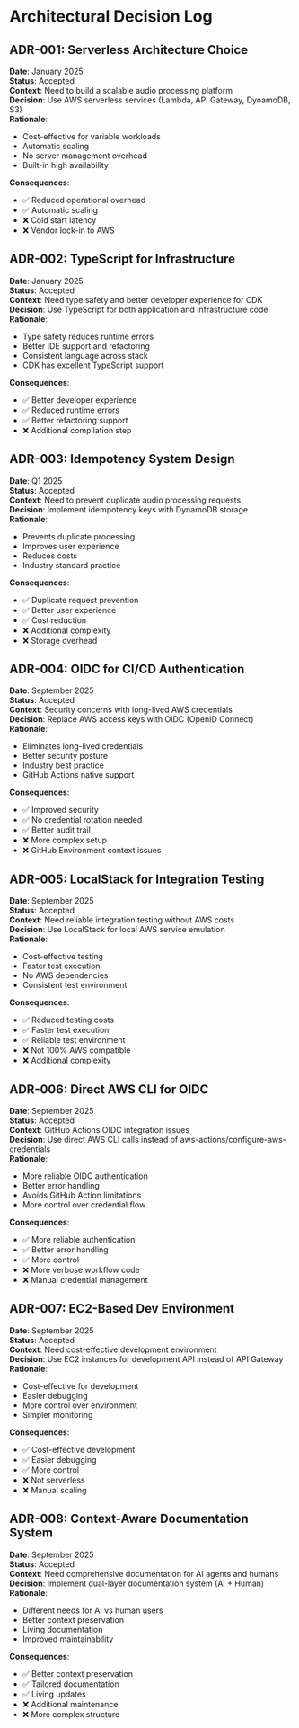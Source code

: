 # Architectural Decision Log

## ADR-001: Serverless Architecture Choice
**Date**: January 2025  
**Status**: Accepted  
**Context**: Need to build a scalable audio processing platform  
**Decision**: Use AWS serverless services (Lambda, API Gateway, DynamoDB, S3)  
**Rationale**: 
- Cost-effective for variable workloads
- Automatic scaling
- No server management overhead
- Built-in high availability

**Consequences**:
- ✅ Reduced operational overhead
- ✅ Automatic scaling
- ❌ Cold start latency
- ❌ Vendor lock-in to AWS

## ADR-002: TypeScript for Infrastructure
**Date**: January 2025  
**Status**: Accepted  
**Context**: Need type safety and better developer experience for CDK  
**Decision**: Use TypeScript for both application and infrastructure code  
**Rationale**:
- Type safety reduces runtime errors
- Better IDE support and refactoring
- Consistent language across stack
- CDK has excellent TypeScript support

**Consequences**:
- ✅ Better developer experience
- ✅ Reduced runtime errors
- ✅ Better refactoring support
- ❌ Additional compilation step

## ADR-003: Idempotency System Design
**Date**: Q1 2025  
**Status**: Accepted  
**Context**: Need to prevent duplicate audio processing requests  
**Decision**: Implement idempotency keys with DynamoDB storage  
**Rationale**:
- Prevents duplicate processing
- Improves user experience
- Reduces costs
- Industry standard practice

**Consequences**:
- ✅ Duplicate request prevention
- ✅ Better user experience
- ✅ Cost reduction
- ❌ Additional complexity
- ❌ Storage overhead

## ADR-004: OIDC for CI/CD Authentication
**Date**: September 2025  
**Status**: Accepted  
**Context**: Security concerns with long-lived AWS credentials  
**Decision**: Replace AWS access keys with OIDC (OpenID Connect)  
**Rationale**:
- Eliminates long-lived credentials
- Better security posture
- Industry best practice
- GitHub Actions native support

**Consequences**:
- ✅ Improved security
- ✅ No credential rotation needed
- ✅ Better audit trail
- ❌ More complex setup
- ❌ GitHub Environment context issues

## ADR-005: LocalStack for Integration Testing
**Date**: September 2025  
**Status**: Accepted  
**Context**: Need reliable integration testing without AWS costs  
**Decision**: Use LocalStack for local AWS service emulation  
**Rationale**:
- Cost-effective testing
- Faster test execution
- No AWS dependencies
- Consistent test environment

**Consequences**:
- ✅ Reduced testing costs
- ✅ Faster test execution
- ✅ Reliable test environment
- ❌ Not 100% AWS compatible
- ❌ Additional complexity

## ADR-006: Direct AWS CLI for OIDC
**Date**: September 2025  
**Status**: Accepted  
**Context**: GitHub Actions OIDC integration issues  
**Decision**: Use direct AWS CLI calls instead of aws-actions/configure-aws-credentials  
**Rationale**:
- More reliable OIDC authentication
- Better error handling
- Avoids GitHub Action limitations
- More control over credential flow

**Consequences**:
- ✅ More reliable authentication
- ✅ Better error handling
- ✅ More control
- ❌ More verbose workflow code
- ❌ Manual credential management

## ADR-007: EC2-Based Dev Environment
**Date**: September 2025  
**Status**: Accepted  
**Context**: Need cost-effective development environment  
**Decision**: Use EC2 instances for development API instead of API Gateway  
**Rationale**:
- Cost-effective for development
- Easier debugging
- More control over environment
- Simpler monitoring

**Consequences**:
- ✅ Cost-effective development
- ✅ Easier debugging
- ✅ More control
- ❌ Not serverless
- ❌ Manual scaling

## ADR-008: Context-Aware Documentation System
**Date**: September 2025  
**Status**: Accepted  
**Context**: Need comprehensive documentation for AI agents and humans  
**Decision**: Implement dual-layer documentation system (AI + Human)  
**Rationale**:
- Different needs for AI vs human users
- Better context preservation
- Living documentation
- Improved maintainability

**Consequences**:
- ✅ Better context preservation
- ✅ Tailored documentation
- ✅ Living updates
- ❌ Additional maintenance
- ❌ More complex structure
